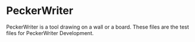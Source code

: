 # PeckerWriter
PeckerWriter is a tool drawing on a wall or a board.
These files are the test files for PeckerWriter Development.
